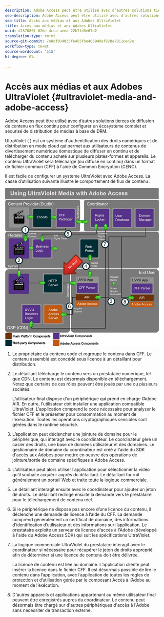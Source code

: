```yaml
---
description: Adobe Access peut être utilisé avec d’autres solutions tierces de diffusion de contenu en flux continu pour configurer un écosystème complet et sécurisé de distribution de médias à base de DRM.
seo-description: Adobe Access peut être utilisé avec d’autres solutions tierces de diffusion de contenu en flux continu pour configurer un écosystème complet et sécurisé de distribution de médias à base de DRM.
seo-title: Accès aux médias et aux Adobes UltraViolet
title: Accès aux médias et aux Adobes UltraViolet
uuid: d287680f-02de-4cca-aeea-22b7fd8e67d2
translation-type: tm+mt
source-git-commit: 7e8df034035fe465fbe403949ef828e7811ced2e
workflow-type: tm+mt
source-wordcount: '515'
ht-degree: 0%

---
```



# Accès aux médias et aux Adobes UltraViolet {#ultraviolet-media-and-adobe-access}

Adobe Access peut être utilisé avec d’autres solutions tierces de diffusion de contenu en flux continu pour configurer un écosystème complet et sécurisé de distribution de médias à base de DRM.

UltraViolet ( [](https://www.uvvu.com/)) est un système d&#39;authentification des droits numériques et de distribution en mode cloud qui permet aux utilisateurs de contenus de divertissement numérique domestique de diffuser en continu et de télécharger du contenu acheté sur plusieurs plates-formes et appareils. Le contenu UltraViolet sera téléchargé (ou diffusé en continu) dans un format de fichier commun (CFF) à l&#39;aide de Common Encryption (CENC).

Il est facile de configurer un système UltraViolet avec Adobe Access. La casse d’utilisation suivante illustre le comportement de flux de contenu :

<!--<a id="fig_cxy_dc2_44"></a>-->

![](assets/AdobeUV_web.png)

1. Le propriétaire du contenu code et regroupe le contenu dans CFF. Le contenu assemblé est concédé sous licence à un détaillant pour distribution.
1. Le détaillant télécharge le contenu vers un prestataire numérique, tel que CDN. Le contenu est désormais disponible en téléchargement. Notez que certains de ces rôles peuvent être joués par une ou plusieurs sociétés.

   L’utilisateur final dispose d’un périphérique qui prend en charge l’Adobe AIR. En outre, l&#39;utilisateur doit installer une application compatible UltraViolet. L&#39;application comprend le code nécessaire pour analyser le fichier CFF et le présenter pour consommation au moment de l&#39;exécution. Toutes les opérations cryptographiques sensibles sont gérées dans le runtime sécurisé.
1. L’application peut déclencher une jointure de domaine pour le périphérique, qui interagit avec le coordinateur. Le coordinateur gère un casier des droits, une base de données utilisateur et des domaines. Le gestionnaire de domaine du coordinateur est créé à l&#39;aide du SDK d&#39;accès aux Adobes pour mettre en oeuvre des opérations de jointure/sortie de domaine spécifiques à Adobe Access.
1. L’utilisateur peut alors utiliser l’application pour sélectionner la vidéo qu’il souhaite acquérir auprès du détaillant. Le détaillant fournit généralement un portail Web et traite toute la logique commerciale.
1. Le détaillant interagit ensuite avec le coordinateur pour ajouter un jeton de droits. Le détaillant redirige ensuite la demande vers le prestataire pour le téléchargement de contenu réel.
1. Si le périphérique ne dispose pas encore d’une licence du contenu, il déclenche une demande de licence à l’aide du CFF. La demande comprend généralement un certificat de domaine, des informations d’identification d’utilisateur et des informations sur l’application. Le prestataire exploite un serveur de licence d&#39;accès à l&#39;Adobe (développé à l&#39;aide du Adobe Access SDK) qui suit les spécifications UltraViolet.
1. La logique commerciale UltraViolet du prestataire interagit avec le coordinateur si nécessaire pour récupérer le jeton de droits approprié afin de déterminer si une licence de contenu doit être délivrée.

   La licence de contenu est liée au domaine. L’application cliente peut insérer la licence dans le fichier CFF. Il est désormais possible de lire le contenu dans l’application, avec l’application de toutes les règles de protection et d’utilisation gérée par le composant Accès à l’Adobe au moment de l’exécution.
1. D&#39;autres appareils et applications appartenant au même utilisateur final peuvent être enregistrés auprès du coordinateur. Le contenu peut désormais être chargé sur d&#39;autres périphériques d&#39;accès à l&#39;Adobe sans nécessiter de transaction externe.

